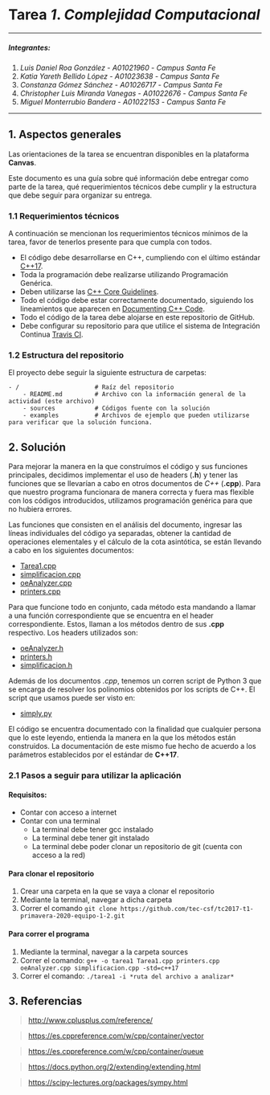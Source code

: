 # Tarea *1*. *Complejidad Computacional*

---

##### Integrantes:
1. *Luis Daniel Roa González* - *A01021960* - *Campus Santa Fe*
2. *Katia Yareth Bellido López* - *A01023638* - *Campus Santa Fe*
3. *Constanza Gómez Sánchez* - *A01026717* - *Campus Santa Fe*
4. *Christopher Luis Miranda Vanegas* - *A01022676* - *Campus Santa Fe*
5. *Miguel Monterrubio Bandera* - *A01022153* - *Campus Santa Fe*

---
## 1. Aspectos generales

Las orientaciones de la tarea se encuentran disponibles en la plataforma **Canvas**.

Este documento es una guía sobre qué información debe entregar como parte de la tarea, qué requerimientos técnicos debe cumplir y la estructura que debe seguir para organizar su entrega.


### 1.1 Requerimientos técnicos

A continuación se mencionan los requerimientos técnicos mínimos de la tarea, favor de tenerlos presente para que cumpla con todos.

* El código debe desarrollarse en C++, cumpliendo con el último estándar [C++17](https://isocpp.org/std/the-standard).
* Toda la programación debe realizarse utilizando Programación Genérica.
* Deben utilizarse las [C++ Core Guidelines](https://github.com/isocpp/CppCoreGuidelines/blob/master/CppCoreGuidelines.md).
* Todo el código debe estar correctamente documentado, siguiendo los lineamientos que aparecen en [Documenting C++ Code](https://developer.lsst.io/cpp/api-docs.html).
* Todo el código de la tarea debe alojarse en este repositorio de GitHub.
* Debe configurar su repositorio para que utilice el sistema de Integración Continua [Travis CI](https://travis-ci.org/).

### 1.2 Estructura del repositorio

El proyecto debe seguir la siguiente estructura de carpetas:
```
- / 			        # Raíz del repositorio
    - README.md			# Archivo con la información general de la actividad (este archivo)
    - sources  			# Códigos fuente con la solución
    - examples			# Archivos de ejemplo que pueden utilizarse para verificar que la solución funciona.
```

## 2. Solución

Para mejorar la manera en la que construímos el código y sus funciones principales, decidimos implementar el uso de headers (__.h__) y tener las funciones que se llevarían a cabo en otros documentos de _C++_ (__.cpp__).
Para que nuestro programa funcionara de manera correcta y fuera mas flexible con los códigos introducidos, utilizamos programación genérica para que no hubiera errores.

Las funciones que consisten en el análisis del documento, ingresar las líneas individuales del código ya separadas, obtener la cantidad de operaciones elementales y el cálculo de la cota asintótica, se están llevando a cabo en los siguientes documentos:
* [Tarea1.cpp](sources/Tarea1.cpp)
* [simplificacion.cpp](sources/simplificacion.cpp)
* [oeAnalyzer.cpp](sources/oeAnalyzer.cpp)
* [printers.cpp](sources/printers.cpp)

Para que funcione todo en conjunto, cada método esta mandando a llamar a una función correspondiente que se encuentra en el header correspondiente. Estos, llaman a los métodos dentro de sus __.cpp__ respectivo. Los headers utilizados son:
* [oeAnalyzer.h](sources/oeAnalyzer.h)
* [printers.h](sources/printers.h)
* [simplificacion.h](sources/simplificacion.h)

Además de los documentos _.cpp_, tenemos un  corren script de Python 3 que se encarga de resolver los polinomios obtenidos por los scripts de C++. El script que usamos puede ser visto en:
* [simply.py](sources/simply.py)

El código se encuentra documentado con la finalidad que cualquier persona que lo este leyendo, entienda la manera en la que los métodos están construidos. La documentación de este mismo fue hecho de acuerdo a los parámetros establecidos por el estándar de **C++17**.


### 2.1 Pasos a seguir para utilizar la aplicación

#### Requisitos:

* Contar con acceso a internet
* Contar con una terminal
	* La terminal debe tener gcc instalado
	* La terminal debe tener git instalado
	* La terminal debe poder clonar un repositorio de git (cuenta con acceso a la red)

#### Para clonar el repositorio
1. Crear una carpeta en la que se vaya a clonar el repositorio
2. Mediante la terminal, navegar a dicha carpeta
3. Correr el comando `git clone https://github.com/tec-csf/tc2017-t1-primavera-2020-equipo-1-2.git`

#### Para correr el programa
1. Mediante la terminal, navegar a la carpeta sources
2. Correr el comando: `g++ -o tarea1 Tarea1.cpp printers.cpp oeAnalyzer.cpp simplificacion.cpp -std=c++17`
3. Correr el comando: `./tarea1 -i *ruta del archivo a analizar*`
## 3. Referencias
>http://www.cplusplus.com/reference/

>https://es.cppreference.com/w/cpp/container/vector

>https://es.cppreference.com/w/cpp/container/queue

>https://docs.python.org/2/extending/extending.html

>https://scipy-lectures.org/packages/sympy.html

